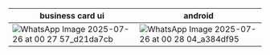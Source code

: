 | business card ui| android |
|-------|--------|
| ![WhatsApp Image 2025-07-26 at 00 27 57_d21da7cb](https://github.com/user-attachments/assets/0ec7410a-86cb-4542-837d-517cf2b35659) | ![WhatsApp Image 2025-07-26 at 00 28 04_a384df95](https://github.com/user-attachments/assets/ba9ab4ee-de0b-4e2d-b6a8-d1828705a4b7) |

